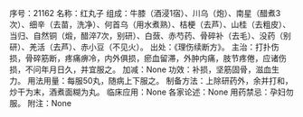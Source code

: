序号：21162
名称：红丸子
组成：牛膝（酒浸1宿）、川乌（炮）、南星（醋煮3次）、细辛（去苗，洗净）、何首乌（用水煮熟）、桔梗（去芦）、山桂（去粗皮）、当归、自然铜（煅，醋淬7次，别研）、白蔹、赤芍药、骨碎补（去毛）、没药（别研）、羌活（去芦）、赤小豆（不见火）。
出处：《理伤续断方》。
主治：打扑伤损，骨碎筋断，疼痛痹冷，内外俱损，瘀血留滞，外肿内痛，肢节疼倦，应诸伤损，不问年月日久，并宜服之。
加减：None
功效：补损，坚筋固骨，滋血生力。
用法用量：每服50丸，随病上下服之。
制备方法：上除研药外，余并打和，炒干为末，酒煮面糊为丸。
临床应用：None
各家论述：None
用药禁忌：孕妇勿服。
附注：None
